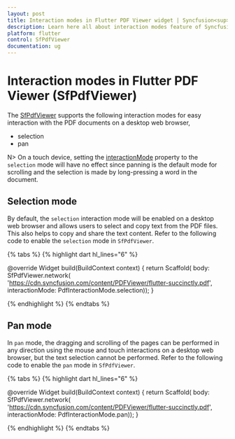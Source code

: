 ```yaml
---
layout: post
title: Interaction modes in Flutter PDF Viewer widget | Syncfusion<sup>&reg;</sup>
description: Learn here all about interaction modes feature of Syncfusion<sup>&reg;</sup> Flutter PDF Viewer (SfPdfViewer) widget and more.
platform: flutter
control: SfPdfViewer
documentation: ug
---
```


# Interaction modes in Flutter PDF Viewer (SfPdfViewer)

The [SfPdfViewer](https://pub.dev/documentation/syncfusion_flutter_pdfviewer/latest/pdfviewer/SfPdfViewer-class.html) supports the following interaction modes for easy interaction with the PDF documents on a desktop web browser,

* selection
* pan

N> On a touch device, setting the [interactionMode](https://pub.dev/documentation/syncfusion_flutter_pdfviewer/latest/pdfviewer/SfPdfViewer/interactionMode.html) property to the `selection` mode will have no effect since panning is the default mode for scrolling and the selection is made by long-pressing a word in the document.

## Selection mode

By default, the `selection` interaction mode will be enabled on a desktop web browser and allows users to select and copy text from the PDF files. This also helps to copy and share the text content. Refer to the following code to enable the `selection` mode in `SfPdfViewer`.

{% tabs %}
{% highlight dart hl_lines="6" %}

@override
Widget build(BuildContext context) {
  return Scaffold(
      body: SfPdfViewer.network(
              'https://cdn.syncfusion.com/content/PDFViewer/flutter-succinctly.pdf', 
              interactionMode: PdfInteractionMode.selection));
}

{% endhighlight %}
{% endtabs %}

## Pan mode

In `pan` mode, the dragging and scrolling of the pages can be performed in any direction using the mouse and touch interactions on a desktop web browser, but the text selection cannot be performed. Refer to the following code to enable the `pan` mode in `SfPdfViewer`.

{% tabs %}
{% highlight dart hl_lines="6" %}

@override
Widget build(BuildContext context) {
  return Scaffold(
      body: SfPdfViewer.network(
              'https://cdn.syncfusion.com/content/PDFViewer/flutter-succinctly.pdf', 
              interactionMode: PdfInteractionMode.pan));
}

{% endhighlight %}
{% endtabs %}